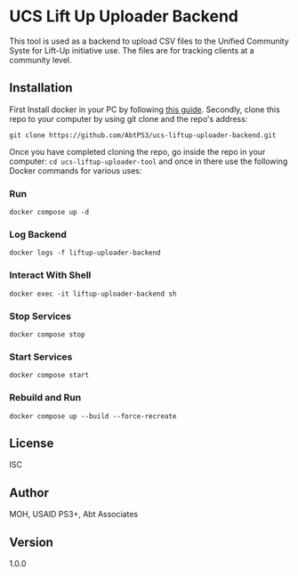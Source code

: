 # UCS Lift Up Uploader Backend

This tool is used as a backend to upload CSV files to the Unified Community Syste for Lift-Up initiative use. The files are for tracking clients at a community level.

## Installation

First Install docker in your PC by following [this guide](https://docs.docker.com/engine/install/). Secondly, clone this repo to your computer by using git clone and the repo's address:

`git clone https://github.com/AbtPS3/ucs-liftup-uploader-backend.git`

Once you have completed cloning the repo, go inside the repo in your computer: `cd ucs-liftup-uploader-tool` and once in there use the following Docker commands for various uses:

### Run

`docker compose up -d`

### Log Backend

`docker logs -f liftup-uploader-backend`

### Interact With Shell

`docker exec -it liftup-uploader-backend sh`

### Stop Services

`docker compose stop`

### Start Services

`docker compose start`

### Rebuild and Run

`docker compose up --build --force-recreate`

## License

ISC

## Author

MOH, USAID PS3+, Abt Associates

## Version

1.0.0
